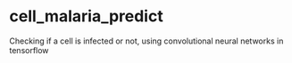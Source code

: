 # cell_malaria_predict
Checking if a cell is infected or not, using convolutional neural networks in tensorflow

